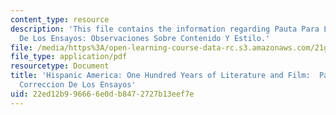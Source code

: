 ```yaml
---
content_type: resource
description: 'This file contains the information regarding Pauta Para La Correccion
  De Los Ensayos: Observaciones Sobre Contenido Y Estilo.'
file: /media/https%3A/open-learning-course-data-rc.s3.amazonaws.com/21g-730-hispanic-america-one-hundred-years-of-literature-and-film-spring-2014/22ed12b996666e0db8472727b13eef7e_MIT21G_730S14_conte_estilo.pdf
file_type: application/pdf
resourcetype: Document
title: 'Hispanic America: One Hundred Years of Literature and Film:  Pauta Para La
  Correccion De Los Ensayos'
uid: 22ed12b9-9666-6e0d-b847-2727b13eef7e
---
```

